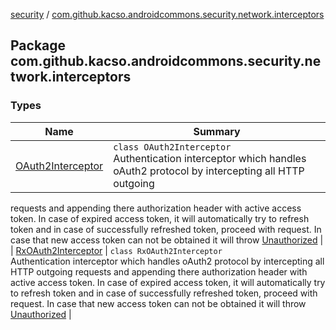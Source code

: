 [security](../index.md) / [com.github.kacso.androidcommons.security.network.interceptors](.)

## Package com.github.kacso.androidcommons.security.network.interceptors

### Types

| Name | Summary |
|---|---|
| [OAuth2Interceptor](-o-auth2-interceptor/index.md) | `class OAuth2Interceptor`<br>Authentication interceptor which handles oAuth2 protocol by intercepting all HTTP outgoing
requests and appending there authorization header with active access token. In case of
expired access token, it will automatically try to refresh token and in case of
successfully refreshed token, proceed with request. In case that new access token can not be
obtained it will throw [Unauthorized](#) |
| [RxOAuth2Interceptor](-rx-o-auth2-interceptor/index.md) | `class RxOAuth2Interceptor`<br>Authentication interceptor which handles oAuth2 protocol by intercepting all HTTP outgoing
requests and appending there authorization header with active access token. In case of
expired access token, it will automatically try to refresh token and in case of
successfully refreshed token, proceed with request. In case that new access token can not be
obtained it will throw [Unauthorized](#) |
